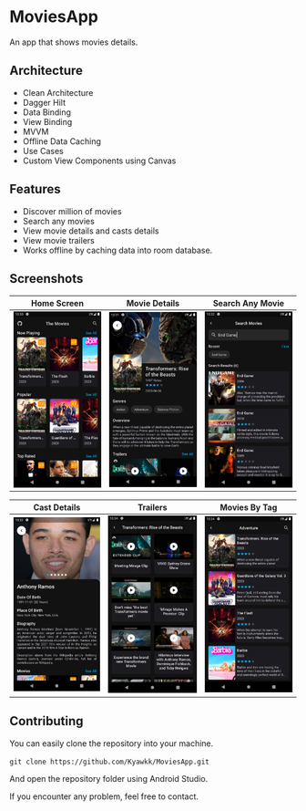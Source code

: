 # MoviesApp
 An app that shows movies details.

## Architecture
- Clean Architecture
- Dagger Hilt
- Data Binding
- View Binding
- MVVM
- Offline Data Caching
- Use Cases
- Custom View Components using Canvas

## Features
- Discover million of movies
- Search any movies
- View movie details and casts details
- View movie trailers
- Works offline by caching data into room database.

## Screenshots
| Home Screen                                                                             | Movie Details                                                                           | Search Any Movie                                                                            |
|-----------------------------------------------------------------------------------------|-----------------------------------------------------------------------------------------|---------------------------------------------------------------------------------------------|
| ![one](https://github.com/Kyawkk/MoviesApp/blob/master/screenshoots/one.png?raw=true)   | ![two](https://github.com/Kyawkk/MoviesApp/blob/master/screenshoots/two.png?raw=true)   | ![three](https://github.com/Kyawkk/MoviesApp/blob/master/screenshoots/three.png?raw=true)   |

| Cast Details                                                                            | Trailers                                                                                | Movies By Tag                                                                         |
|-----------------------------------------------------------------------------------------|-----------------------------------------------------------------------------------------|---------------------------------------------------------------------------------------|
| ![four](https://github.com/Kyawkk/MoviesApp/blob/master/screenshoots/four.png?raw=true) | ![five](https://github.com/Kyawkk/MoviesApp/blob/master/screenshoots/five.png?raw=true) | ![six](https://github.com/Kyawkk/MoviesApp/blob/master/screenshoots/six.png?raw=true) |

## Contributing
You can easily clone the repository into your machine.

`git clone https://github.com/Kyawkk/MoviesApp.git`

And open the repository folder using Android Studio.

If you encounter any problem, feel free to contact.
